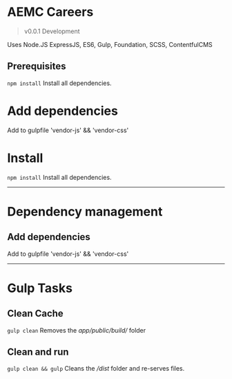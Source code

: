 # AEMC Careers

> v0.0.1 Development

Uses Node.JS ExpressJS, ES6, Gulp, Foundation, SCSS, ContentfulCMS

## Prerequisites

`npm install`
Install all dependencies.

# Add dependencies

Add to gulpfile 'vendor-js' && 'vendor-css'

# Install

`npm install`
Install all dependencies.

---

# Dependency management
## Add dependencies
Add to gulpfile 'vendor-js' && 'vendor-css'

---

# Gulp Tasks
## Clean Cache

`gulp clean`
Removes the _app/public/build/_ folder

## Clean and run

`gulp clean && gulp`
Cleans the _/dist_ folder and re-serves files.

<!-- ## Full build

`gulp build`
Use when updating assets. -->
